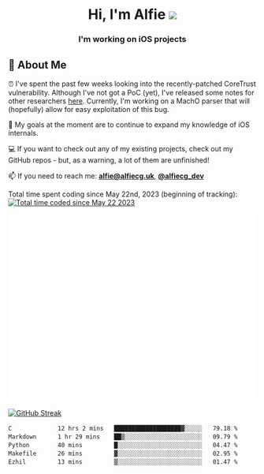 <h1 align="center">Hi, I'm Alfie <img src="https://raw.githubusercontent.com/MartinHeinz/MartinHeinz/master/wave.gif" width="30px"></h1>
<h3 align="center">I'm working on iOS projects</h3>


## 📖 About Me

⏰ I've spent the past few weeks looking into the recently-patched CoreTrust vulnerability. Although I've not got a PoC (yet), I've released some notes for other researchers [here](https://gist.github.com/alfiecg24/bf91f3cb05254b2f5679d5ccdc4c87ef). Currently, I'm working on a MachO parser that will (hopefully) allow for easy exploitation of this bug.

🎯 My goals at the moment are to continue to expand my knowledge of iOS internals.

💻 If you want to check out any of my existing projects, check out my GitHub repos - but, as a warning, a lot of them are unfinished!

📫 If you need to reach me: **alfie@alfiecg.uk**, **[@alfiecg_dev](https://twitter.com/alfiecg_dev)**

Total time spent coding since May 22nd, 2023 (beginning of tracking): <a href="https://wakatime.com/@61592169-b9cf-4af8-b6fa-8ac7d4369b01"><img src="https://wakatime.com/badge/user/61592169-b9cf-4af8-b6fa-8ac7d4369b01.svg" alt="Total time coded since May 22 2023" /></a>


<img align="center" src="/github-metrics.svg" alt="Metrics" width="500">

[![GitHub Streak](https://streak-stats.demolab.com/?user=alfiecg24)](https://git.io/streak-stats)

<!--START_SECTION:waka-->

```txt
C             12 hrs 2 mins   ███████████████████▓░░░░░   79.18 %
Markdown      1 hr 29 mins    ██▒░░░░░░░░░░░░░░░░░░░░░░   09.79 %
Python        40 mins         █░░░░░░░░░░░░░░░░░░░░░░░░   04.47 %
Makefile      26 mins         ▓░░░░░░░░░░░░░░░░░░░░░░░░   02.95 %
Ezhil         13 mins         ▒░░░░░░░░░░░░░░░░░░░░░░░░   01.47 %
```

<!--END_SECTION:waka-->
